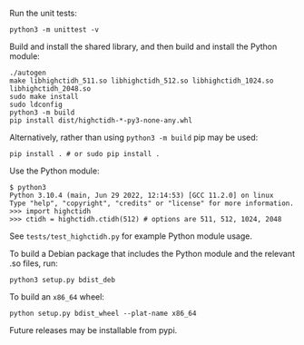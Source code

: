 Run the unit tests:

    python3 -m unittest -v

Build and install the shared library, and then build and install the Python
module:

    ./autogen
    make libhighctidh_511.so libhighctidh_512.so libhighctidh_1024.so libhighctidh_2048.so
    sudo make install
    sudo ldconfig
    python3 -m build
    pip install dist/highctidh-*-py3-none-any.whl

Alternatively, rather than using `python3 -m build` pip may be used:

    pip install . # or sudo pip install .

Use the Python module:

    $ python3
    Python 3.10.4 (main, Jun 29 2022, 12:14:53) [GCC 11.2.0] on linux
    Type "help", "copyright", "credits" or "license" for more information.
    >>> import highctidh
    >>> ctidh = highctidh.ctidh(512) # options are 511, 512, 1024, 2048

See `tests/test_highctidh.py` for example Python module usage.

To build a Debian package that includes the Python module and the relevant .so
files, run:

    python3 setup.py bdist_deb

To build an `x86_64` wheel:

    python setup.py bdist_wheel --plat-name x86_64

Future releases may be installable from pypi.
